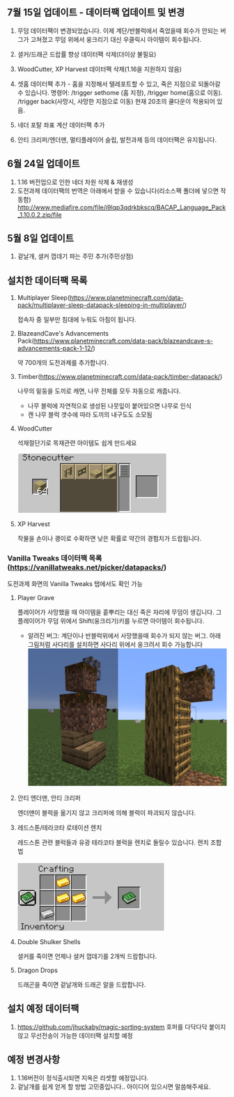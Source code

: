 ## 7월 15일 업데이트 - 데이터팩 업데이트 및 변경
1. 무덤 데이터팩이 변경되었습니다. 이제 계단/반블럭에서 죽었을때 회수가 안되는 버그가 고쳐졌고 무덤 위에서 웅크리기 대신 우클릭시 아이템이 회수됩니다.

2. 셜커/드래곤 드랍률 향상 데이터팩 삭제(더이상 불필요)

3. WoodCutter, XP Harvest 데이터팩 삭제(1.16을 지원하지 않음)

4. 셋홈 데이터팩 추가 - 홈을 지정해서 텔레포트할 수 있고, 죽은 지점으로 되돌아갈 수 있습니다.
명령어: /trigger sethome (홈 지정), /trigger home(홈으로 이동). /trigger back(사망시, 사망한 지점으로 이동) 현재 20초의 쿨다운이 적용되어 있음.

5. 네더 포탈 좌표 계산 데이터팩 추가

6. 안티 크리퍼/엔더맨, 멀티플레이어 슬립, 발전과제 등의 데이터팩은 유지됩니다. 

## 6월 24일 업데이트
1. 1.16 버전업으로 인한 네더 차원 삭제 & 재생성
2. 도전과제 데이터팩의 번역은 아래에서 받을 수 있습니다(리소스팩 폴더에 넣으면 작동함)
http://www.mediafire.com/file/i9lqp3qdrkbkscq/BACAP_Language_Pack_1.10.0.2.zip/file

## 5월 8일 업데이트

1. 겉날개, 셜커 껍데기 파는 주민 추가(주민상점)

## 설치한 데이터팩 목록

1. Multiplayer Sleep(https://www.planetminecraft.com/data-pack/multiplayer-sleep-datapack-sleeping-in-multiplayer/)
   
   접속자 중 일부만 침대에 누워도 아침이 됩니다.
   
2. BlazeandCave's Advancements Pack(https://www.planetminecraft.com/data-pack/blazeandcave-s-advancements-pack-1-12/)

   약 700개의 도전과제를 추가합니다.
   
3. Timber(https://www.planetminecraft.com/data-pack/timber-datapack/)
   

   나무의 밑둥을 도끼로 캐면, 나무 전체를 모두 자동으로 캐줍니다.
   
   - 나무 블럭에 자연적으로 생성된 나뭇잎이 붙어있으면 나무로 인식
   - 캔 나무 블럭 갯수에 따라 도끼의 내구도도 소모됨
   
4. WoodCutter

   석재절단기로 목재관련 아이템도 쉽게 만드세요
   
   ![내용](https://github.com/new3MC/realm/blob/master/png/woodcutter.png)

5. XP Harvest

   작물을 손이나 괭이로 수확하면 낮은 확률로 약간의 경험치가 드랍됩니다.

### Vanilla Tweaks 데이터팩 목록(https://vanillatweaks.net/picker/datapacks/)
도전과제 화면의 Vanilla Tweaks 탭에서도 확인 가능

1. Player Grave

   플레이어가 사망했을 때 아이템을 흩뿌리는 대신 죽은 자리에 무덤이 생깁니다. 그 플레이어가 무덤 위에서 Shift(웅크리기)키를 누르면 아이템이 회수됩니다.
   - 알려진 버그: 계단이나 반블럭위에서 사망했을때 회수가 되지 않는 버그. 아래 그림처럼 사다리를 설치하면 사다리 위에서 웅크려서 회수 가능합니다
![임시해결책](https://github.com/new3MC/realm/blob/master/png/grave_glitch.png)
   
2. 안티 엔더맨, 안티 크리퍼
   

   엔더맨이 블럭을 옮기지 않고 크리퍼에 의해 블럭이 파괴되지 않습니다.
   
3. 레드스톤/테라코타 로테이션 렌치
   

   레드스톤 관련 블럭들과 유광 테라코타 블럭을 렌치로 돌릴수 있습니다.
   렌치 조합법
   
   ![조합법](https://github.com/new3MC/realm/blob/master/png/wrench_recipe.png)
   
4. Double Shulker Shells
   

   셜커를 죽이면 언제나 셜커 껍데기를 2개씩 드랍합니다.
   
5. Dragon Drops
   

   드래곤을 죽이면 겉날개와 드래곤 알을 드랍합니다.

## 설치 예정 데이터팩
1. https://github.com/jhuckaby/magic-sorting-system
   호퍼를 다닥다닥 붙이지 않고 무선전송이 가능한 데이터팩 설치할 예정


## 예정 변경사항
1. 1.16버전이 정식출시되면 지옥은 리셋할 예정입니다.
2. 겉날개를 쉽게 얻게 할 방법 고민중입니다.. 아이디어 있으시면 말씀해주세요.
